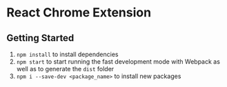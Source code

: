 # React Chrome Extension
## Getting Started
1. `npm install` to install dependencies
2. `npm start` to start running the fast development mode with Webpack as well as to generate the `dist` folder
3. `npm i --save-dev <package_name>` to install new packages